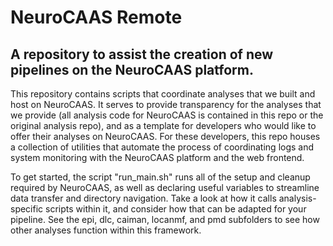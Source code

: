 # NeuroCAAS Remote
## A repository to assist the creation of new pipelines on the NeuroCAAS platform. 

This repository contains scripts that coordinate analyses that we built and host on NeuroCAAS. It serves to provide transparency for the analyses that we provide (all analysis code for NeuroCAAS is contained in this repo or the original analysis repo), and as a template for developers who would like to offer their analyses on NeuroCAAS. For these developers, this repo houses a collection of utilities that automate the process of coordinating logs and system monitoring with the NeuroCAAS platform and the web frontend. 

To get started, the script "run_main.sh" runs all of the setup and cleanup required by NeuroCAAS, as well as declaring useful variables to streamline data transfer and directory navigation. Take a look at how it calls analysis-specific scripts within it, and consider how that can be adapted for your pipeline. See the epi, dlc, caiman, locanmf, and pmd subfolders to see how other analyses function within this framework. 


